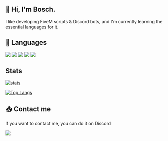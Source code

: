 ## 👋 Hi, I'm Bosch.
I like developing FiveM scripts & Discord bots, and I'm currently learning the essential languages for it.

## 📎 Languages
<div>
  <img src="https://img.shields.io/badge/Lua-rgb(20%2C%2020%2C%2020)?style=for-the-badge&logo=Lua&logoColor=%23000080">
  <img src="https://img.shields.io/badge/HTML%205-rgb(20%2C%2020%2C%2020)?style=for-the-badge&logo=HTML5">
  <img src="https://img.shields.io/badge/CSS%203-rgb(20%2C%2020%2C%2020)?style=for-the-badge&logo=CSS3&logoColor=%231572B6">
  <img src="https://img.shields.io/badge/Javascript-rgb(20%2C%2020%2C%2020)?style=for-the-badge&logo=Javascript">
  <img src="https://img.shields.io/badge/Python-rgb(20%2C%2020%2C%2020)?style=for-the-badge&logo=Python">
</div>

## Stats
[![stats](https://github-readme-stats.vercel.app/api?username=bosch0&theme=tokyonight&hide_border=true)](https://github.com/anuraghazra/github-readme-stats)

[![Top Langs](https://github-readme-stats.vercel.app/api/top-langs/?username=bosch0)](https://github.com/anuraghazra/github-readme-stats)

## 📥 Contact me
If you want to contact me, you can do it on Discord
<div>
  <a href="https://discord.gg/yMV5A9RBcw">
    <img src="https://img.shields.io/badge/Discord_server-%237289da?style=for-the-badge&logo=Discord&logoColor=white">
  </a>
</div>
